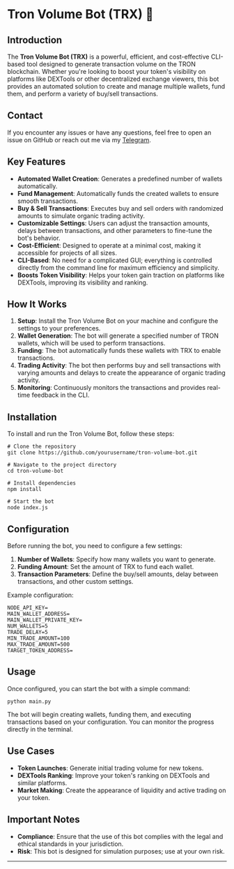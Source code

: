 # Tron Volume Bot (TRX) 🚀

## Introduction

The **Tron Volume Bot (TRX)** is a powerful, efficient, and cost-effective CLI-based tool designed to generate transaction volume on the TRON blockchain. Whether you're looking to boost your token's visibility on platforms like DEXTools or other decentralized exchange viewers, this bot provides an automated solution to create and manage multiple wallets, fund them, and perform a variety of buy/sell transactions.

## Contact

If you encounter any issues or have any questions, feel free to open an issue on GitHub or reach out me via my [Telegram](https://t.me/shiny0103).

## Key Features

- **Automated Wallet Creation**: Generates a predefined number of wallets automatically.
- **Fund Management**: Automatically funds the created wallets to ensure smooth transactions.
- **Buy & Sell Transactions**: Executes buy and sell orders with randomized amounts to simulate organic trading activity.
- **Customizable Settings**: Users can adjust the transaction amounts, delays between transactions, and other parameters to fine-tune the bot's behavior.
- **Cost-Efficient**: Designed to operate at a minimal cost, making it accessible for projects of all sizes.
- **CLI-Based**: No need for a complicated GUI; everything is controlled directly from the command line for maximum efficiency and simplicity.
- **Boosts Token Visibility**: Helps your token gain traction on platforms like DEXTools, improving its visibility and ranking.

## How It Works

1. **Setup**: Install the Tron Volume Bot on your machine and configure the settings to your preferences.
2. **Wallet Generation**: The bot will generate a specified number of TRON wallets, which will be used to perform transactions.
3. **Funding**: The bot automatically funds these wallets with TRX to enable transactions.
4. **Trading Activity**: The bot then performs buy and sell transactions with varying amounts and delays to create the appearance of organic trading activity.
5. **Monitoring**: Continuously monitors the transactions and provides real-time feedback in the CLI.

## Installation

To install and run the Tron Volume Bot, follow these steps:

```
# Clone the repository
git clone https://github.com/yourusername/tron-volume-bot.git

# Navigate to the project directory
cd tron-volume-bot

# Install dependencies
npm install

# Start the bot
node index.js
```

## Configuration

Before running the bot, you need to configure a few settings:

1. **Number of Wallets**: Specify how many wallets you want to generate.
2. **Funding Amount**: Set the amount of TRX to fund each wallet.
3. **Transaction Parameters**: Define the buy/sell amounts, delay between transactions, and other custom settings.

Example configuration:
```
NODE_API_KEY=
MAIN_WALLET_ADDRESS=
MAIN_WALLET_PRIVATE_KEY=
NUM_WALLETS=5
TRADE_DELAY=5
MIN_TRADE_AMOUNT=100
MAX_TRADE_AMOUNT=500
TARGET_TOKEN_ADDRESS=
```

## Usage

Once configured, you can start the bot with a simple command:
```
python main.py
```
The bot will begin creating wallets, funding them, and executing transactions based on your configuration. You can monitor the progress directly in the terminal.

## Use Cases

- **Token Launches**: Generate initial trading volume for new tokens.
- **DEXTools Ranking**: Improve your token's ranking on DEXTools and similar platforms.
- **Market Making**: Create the appearance of liquidity and active trading on your token.

## Important Notes

- **Compliance**: Ensure that the use of this bot complies with the legal and ethical standards in your jurisdiction.
- **Risk**: This bot is designed for simulation purposes; use at your own risk.

---
